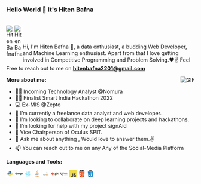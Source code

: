### Hello World 👋 It's Hiten Bafna

<br/>

<a href="https://www.linkedin.com/in/hiten-bafna-679090168/">
<img align="left" alt="Hiten Bafna" style="background-color:white" width="22px" src="https://encrypted-tbn0.gstatic.com/images?q=tbn:ANd9GcQlBu_Gia8ZgrUM1GO6xVd5RmieEkgbQKmCAadYpOunCfoY12LlzUfwOFShVg9UhE-PSrw&usqp=CAU"/>
</a>

<a href="https://www.instagram.com/glenmoodich/">
<img align="left" alt="Hiten Bafna" style="background-color:white" width="22px" src="https://www.edigitalagency.com.au/wp-content/uploads/new-instagram-logo-white-border-icon-png-large.png"/>
</a>

<br />

<br />

Hi, I'm Hiten Bafna 🙌, a data enthusiast, a budding Web Developer, and Machine Learning enthusiast. Apart from that I love getting involved in Competitive Programming and Problem Solving.❤✌ Feel Free to reach out to me on **hitenbafna2201@gmail.com**


<img align="right" alt="GIF" src="https://media.giphy.com/media/xUA7aRuBrh8DNTVcze/giphy.gif" />


**More about me:**
- 👨‍💼 Incoming Technology Analyst @Nomura
- 👨‍💻 Finalist Smart India Hackathon 2022
- 💻 Ex-MIS @Zepto
- 🔭 I’m currently a freelance data analyst and web developer.
- 👯 I’m looking to collaborate on deep learning projects and hackathons.
- 🤔 I’m looking for help with my project signAid
- 👯 Vice Chairperson of Oculus SPIT.
- 💬 Ask me about anything , Would love to answer them.✌
- 📫 You can reach out to me on any Any of the Social-Media Platform 



**Languages and Tools:**


<code><img height="20" src="https://raw.githubusercontent.com/github/explore/80688e429a7d4ef2fca1e82350fe8e3517d3494d/topics/python/python.png"></code>
<code><img height="20" src="https://raw.githubusercontent.com/github/explore/80688e429a7d4ef2fca1e82350fe8e3517d3494d/topics/django/django.png"></code>
<code><img height="20" src="https://raw.githubusercontent.com/github/explore/80688e429a7d4ef2fca1e82350fe8e3517d3494d/topics/react/react.png"></code>
<code><img height="20" src="https://raw.githubusercontent.com/github/explore/80688e429a7d4ef2fca1e82350fe8e3517d3494d/topics/java/java.png"></code>
<code><img height="20" src="https://raw.githubusercontent.com/github/explore/80688e429a7d4ef2fca1e82350fe8e3517d3494d/topics/mysql/mysql.png"></code>
<code><img height="20" src="https://raw.githubusercontent.com/github/explore/80688e429a7d4ef2fca1e82350fe8e3517d3494d/topics/git/git.png"></code>
<code><img height="20" src="https://raw.githubusercontent.com/github/explore/80688e429a7d4ef2fca1e82350fe8e3517d3494d/topics/flask/flask.png"></code>
<code><img height="20" src="https://raw.githubusercontent.com/github/explore/80688e429a7d4ef2fca1e82350fe8e3517d3494d/topics/javascript/javascript.png"></code>
<code><img height="20" src="https://raw.githubusercontent.com/github/explore/80688e429a7d4ef2fca1e82350fe8e3517d3494d/topics/html/html.png"></code>
<code><img height="20" src="https://raw.githubusercontent.com/github/explore/80688e429a7d4ef2fca1e82350fe8e3517d3494d/topics/css/css.png"></code>


